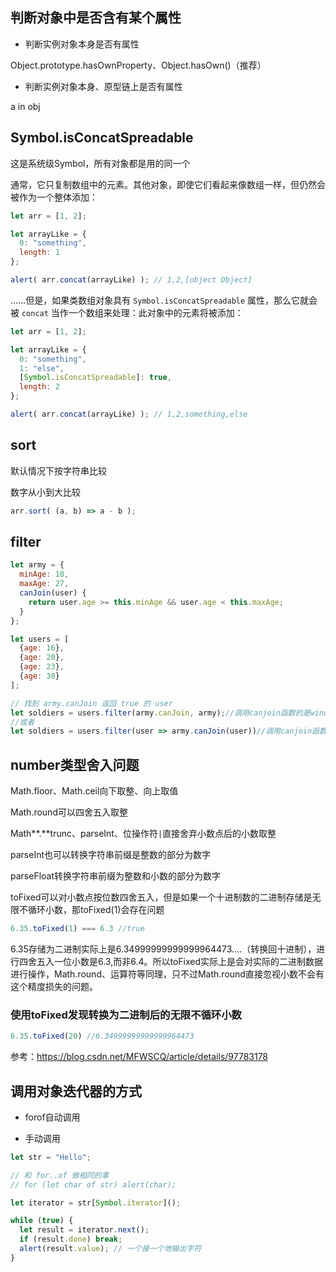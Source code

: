 ## 判断对象中是否含有某个属性

- 判断实例对象本身是否有属性

Object.prototype.hasOwnProperty、Object.hasOwn()（推荐）

- 判断实例对象本身、原型链上是否有属性

a in obj

## Symbol.isConcatSpreadable

这是系统级Symbol，所有对象都是用的同一个

通常，它只复制数组中的元素。其他对象，即使它们看起来像数组一样，但仍然会被作为一个整体添加：

```js
let arr = [1, 2];

let arrayLike = {
  0: "something",
  length: 1
};

alert( arr.concat(arrayLike) ); // 1,2,[object Object]
```

……但是，如果类数组对象具有 `Symbol.isConcatSpreadable` 属性，那么它就会被 `concat` 当作一个数组来处理：此对象中的元素将被添加：

```javascript
let arr = [1, 2];

let arrayLike = {
  0: "something",
  1: "else",
  [Symbol.isConcatSpreadable]: true,
  length: 2
};

alert( arr.concat(arrayLike) ); // 1,2,something,else
```

## sort

默认情况下按字符串比较

数字从小到大比较

```javascript
arr.sort( (a, b) => a - b );
```

## filter

```js
let army = {
  minAge: 18,
  maxAge: 27,
  canJoin(user) {
    return user.age >= this.minAge && user.age < this.maxAge;
  }
};

let users = [
  {age: 16},
  {age: 20},
  {age: 23},
  {age: 30}
];

// 找到 army.canJoin 返回 true 的 user
let soldiers = users.filter(army.canJoin, army);//调用canjoin函数的是window
//或者
let soldiers = users.filter(user => army.canJoin(user))//调用canjoin函数的是army
```

## number类型舍入问题

Math.floor、Math.ceil向下取整、向上取值

Math.round可以四舍五入取整

Math**.**trunc、parseInt、位操作符`|`直接舍弃小数点后的小数取整

parseInt也可以转换字符串前缀是整数的部分为数字

parseFloat转换字符串前缀为整数和小数的部分为数字

toFixed可以对小数点按位数四舍五入，但是如果一个十进制数的二进制存储是无限不循环小数，那toFixed(1)会存在问题

```js
6.35.toFixed(1) === 6.3 //true
```

6.35存储为二进制实际上是6.34999999999999964473....（转换回十进制），进行四舍五入一位小数是6.3,而非6.4。所以toFixed实际上是会对实际的二进制数据进行操作，Math.round、运算符等同理，只不过Math.round直接忽视小数不会有这个精度损失的问题。

### 使用toFixed发现转换为二进制后的无限不循环小数

```js
6.35.toFixed(20) //6.34999999999999964473 
```

参考：https://blog.csdn.net/MFWSCQ/article/details/97783178

## 调用对象迭代器的方式

- forof自动调用

- 手动调用

```js
let str = "Hello";

// 和 for..of 做相同的事
// for (let char of str) alert(char);

let iterator = str[Symbol.iterator]();

while (true) {
  let result = iterator.next();
  if (result.done) break;
  alert(result.value); // 一个接一个地输出字符
}
```

